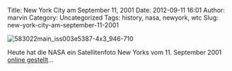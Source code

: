 Title: New York City am September 11, 2001
Date: 2012-09-11 16:01
Author: marvin
Category: Uncategorized
Tags: history, nasa, newyork, wtc
Slug: new-york-city-am-september-11-2001

![583022main_iss003e5387-4x3_946-710]({static}/images/583022main_iss003e5387-4x3_946-710.jpg)

Heute hat die NASA ein Satellitenfoto New Yorks vom 11. September 2001
[online
gestellt](http://www.nasa.gov/multimedia/imagegallery/image_feature_2352.html)...

